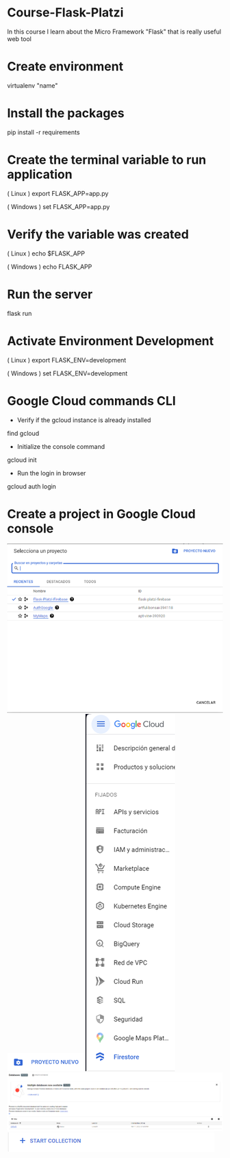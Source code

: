 # Course-Flask-Platzi
In this course I learn about the Micro Framework "Flask" that is really useful web tool

# Create environment
virtualenv "name"

# Install the packages
pip install -r requirements

# Create the terminal variable to run application
( Linux )
export FLASK_APP=app.py

( Windows )
set FLASK_APP=app.py

# Verify the variable was created
( Linux )
echo $FLASK_APP

( Windows )
echo FLASK_APP

# Run the server 
flask run

# Activate Environment Development
( Linux )
export FLASK_ENV=development

( Windows )
set FLASK_ENV=development

# Google Cloud commands CLI
- Verify if the gcloud instance is already installed

find gcloud

- Initialize the console command

gcloud init

- Run the login in browser

gcloud auth login 

# Create a project in Google Cloud console
<img src = "https://github.com/Redotola/Curso-Flask-Platzi/blob/main/assets/gcloud.png">


<img src = "https://github.com/Redotola/Curso-Flask-Platzi/blob/main/assets/gcloud1.png">

<img src = "https://github.com/Redotola/Curso-Flask-Platzi/blob/main/assets/gcloud2.png">

<img src = "https://github.com/Redotola/Curso-Flask-Platzi/blob/main/assets/gcloud3.png">

<img src = "https://github.com/Redotola/Curso-Flask-Platzi/blob/main/assets/gcloud4.png">